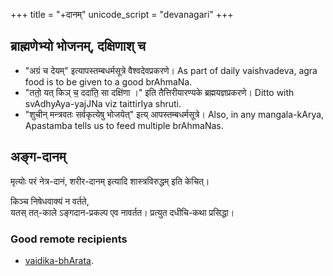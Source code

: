 +++
title = "+दानम्"
unicode_script = "devanagari"
+++

## ब्राह्मणेभ्यो भोजनम्, दक्षिणाश् च
- "अग्रं च देयम्" इत्यापस्तम्बधर्मसूत्रे वैश्वदेवप्रकरणे।  As part of daily vaishvadeva, agra food is to be given to a good brAhmaNa.
- "ततो॒ यत् किञ् च॒ ददा॑ति॒ सा दक्षि॑णा ।" इति तैत्तिरीयारण्यके ब्रह्मयज्ञप्रकरणे।  Ditto with svAdhyAya-yajJNa viz taittirIya shruti.
- "शुचीन् मन्त्रवतः सर्वकृत्येषु भोजयेत्" इत्य् आपस्तम्बधर्मसूत्रे। Also, in any mangala-kArya, Apastamba tells us to feed multiple brAhmaNas.

## अङ्ग-दानम्
मृत्योः परं नेत्र-दानं, शरीर-दानम् इत्यादि शास्त्रविरुद्धम् इति केचित्। 

किञ्च निषेधवाक्यं न वर्तते,  
यतस् तत्-काले ऽङ्गदान-प्रकल्प एव नावर्तत।
प्रत्युत दधीचि-कथा प्रसिद्धा।

### Good remote recipients
- [vaidika-bhArata](http://vaidikabharata.org/#donate-to-us).